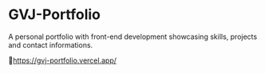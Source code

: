 # GVJ-Portfolio
A personal portfolio with front-end development showcasing skills, projects and contact informations.

🔗https://gvj-portfolio.vercel.app/
